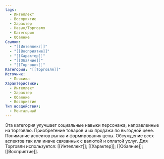 ```yaml
---
tags:
  - Интеллект
  - Восприятие
  - Характер
  - Навык/Торговля
  - Категория
  - Обаяние
Ссылки:
  - "[[Интеллект]]"
  - "[[Восприятие]]"
  - "[[Характер]]"
  - "[[Обаяние]]"
  - "[[Торговля]]"
Категория: "[[Торговля]]"
Источник:
  - Психика
Характеристики:
  - Интеллект
  - Характер
  - Обаяние
  - Восприятие
Тип воздействия:
  - Ментальный
---
```

Эта категория улучшает социальные навыки персонажа, направленные на торговлю. Приобретение товаров и их продажа по выгодной цене. Понимание аспектов рынка и формирования цены. Обсуждение всех аспектов так или иначе связанных с валютой и оплатой услуг. Для Торговли используется: [[Интеллект]]; [[Характер]]; [[Обаяние]]; [[Восприятие]].
